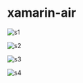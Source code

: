 # xamarin-air
 
![s1](https://i.imgur.com/BZDBvdR.png)

![s2](https://i.imgur.com/Rv3m8nQ.png)

![s3](https://i.imgur.com/VDnDier.png)

![s4](https://i.imgur.com/fPYZlS5.png)


